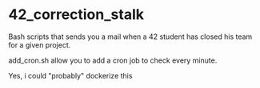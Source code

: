 # 42_correction_stalk
Bash scripts that sends you a mail when a 42 student has closed his team for a given project.

add_cron.sh allow you to add a cron job to check every minute.

Yes, i could "probably" dockerize this
